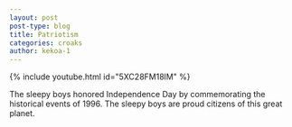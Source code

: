 ```yaml
---
layout: post
post-type: blog
title: Patriotism
categories: croaks
author: kekoa-1
---
```


{% include youtube.html id="5XC28FM18lM" %}

The sleepy boys honored Independence Day by commemorating the historical events of 1996. The sleepy boys are proud citizens of this great planet.
